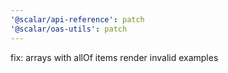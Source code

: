 ```yaml
---
'@scalar/api-reference': patch
'@scalar/oas-utils': patch
---
```


fix: arrays with allOf items render invalid examples
